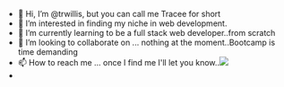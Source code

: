 - 👋 Hi, I’m @trwillis, but you can call me Tracee for short
- 👀 I’m interested in finding my niche in web development.
- 🌱 I’m currently learning to be a full stack web developer..from scratch
- 💞️ I’m looking to collaborate on ... nothing at the moment..Bootcamp is time demanding
- 📫 How to reach me ... once I find me I'll let you know..<img src="https://img.icons8.com/emoji/48/000000/person-detective.png"/>
- 

<!---
trwillis/trwillis is a ✨ special ✨ repository because its `README.md` (this file) appears on your GitHub profile.
You can click the Preview link to take a look at your changes.
--->
